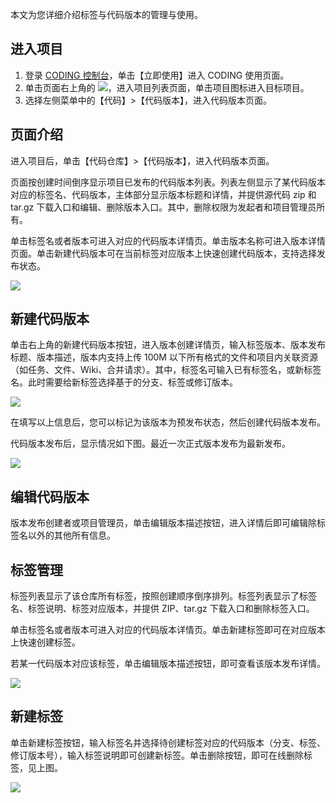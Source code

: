 本文为您详细介绍标签与代码版本的管理与使用。

## 进入项目
1. 登录 [CODING 控制台](https://console.cloud.tencent.com/coding)，单击【立即使用】进入 CODING 使用页面。
2. 单击页面右上角的 <img src ="https://main.qcloudimg.com/raw/d94a8e60dd3a41d0af07d72ae0e9d70e.png" style ="margin:0">，进入项目列表页面，单击项目图标进入目标项目。
3. 选择左侧菜单中的【代码】>【代码版本】，进入代码版本页面。

## 页面介绍

进入项目后，单击【代码仓库】>【代码版本】，进入代码版本页面。

页面按创建时间倒序显示项目已发布的代码版本列表。列表左侧显示了某代码版本对应的标签名、代码版本，主体部分显示版本标题和详情，并提供源代码 zip 和 tar.gz 下载入口和编辑、删除版本入口。其中，删除权限为发起者和项目管理员所有。

单击标签名或者版本可进入对应的代码版本详情页。单击版本名称可进入版本详情页面。单击新建代码版本可在当前标签对应版本上快速创建代码版本，支持选择发布状态。

![](https://help-assets.codehub.cn/enterprise/20200326143042.png)

## 新建代码版本

单击右上角的新建代码版本按钮，进入版本创建详情页，输入标签版本、版本发布标题、版本描述，版本内支持上传 100M 以下所有格式的文件和项目内关联资源（如任务、文件、Wiki、合并请求）。其中，标签名可输入已有标签名，或新标签名。此时需要给新标签选择基于的分支、标签或修订版本。

![](https://help-assets.codehub.cn/enterprise/20200326143622.png)

在填写以上信息后，您可以标记为该版本为预发布状态，然后创建代码版本发布。

代码版本发布后，显示情况如下图。最近一次正式版本发布为最新发布。

![](https://help-assets.codehub.cn/enterprise/20200326144307.png)

## 编辑代码版本

版本发布创建者或项目管理员，单击编辑版本描述按钮，进入详情后即可编辑除标签名以外的其他所有信息。

## 标签管理

标签列表显示了该仓库所有标签，按照创建顺序倒序排列。标签列表显示了标签名、标签说明、标签对应版本，并提供 ZIP、tar.gz 下载入口和删除标签入口。

单击标签名或者版本可进入对应的代码版本详情页。单击新建标签即可在对应版本上快速创建标签。

若某一代码版本对应该标签，单击编辑版本描述按钮，即可查看该版本发布详情。

![](https://help-assets.codehub.cn/enterprise/20200326145454.png)

## 新建标签

单击新建标签按钮，输入标签名并选择待创建标签对应的代码版本（分支、标签、修订版本号），输入标签说明即可创建新标签。单击删除按钮，即可在线删除标签，见上图。

![](https://help-assets.codehub.cn/enterprise/20200326145238.png)
